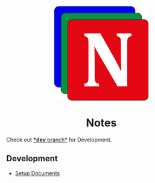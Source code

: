 <div align="center">
    <a name="logo" href="https://github.com/Karna98/Save-Tabs">
        <img src="src/assets/images/logo/Notes_Logo_250.png" alt="Notes Logo">
    </a>
    <h1>Notes</h1>
</div>

Check out [**\*dev** branch\*](https://github.com/Karna98/Notes/tree/dev) for Development.

## Development

- [Setup Documents](SETUP.MD)
